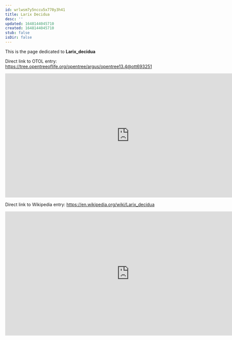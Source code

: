 ```yaml
---
id: wrlwsm7y5nccu5x770y3h41
title: Larix Decidua
desc: ''
updated: 1648144045710
created: 1648144045710
stub: false
isDir: false
---
```

This is the page dedicated to **Larix_decidua**


Direct link to OTOL entry: https://tree.opentreeoflife.org/opentree/argus/opentree13.4@ott693251



<html>
    <body>
    <iframe src="https://tree.opentreeoflife.org/opentree/argus/opentree13.4@ott693251"
    width="800" height="400" frameborder="0" allowfullscreen> </iframe>
    </body>
</html>
    


Direct link to Wikipedia entry: https://en.wikipedia.org/wiki/Larix_decidua



<html>
    <body>
    <iframe src="https://en.wikipedia.org/wiki/Larix_decidua"
    width="800" height="400" frameborder="0" allowfullscreen> </iframe>
    </body>
</html>
    
